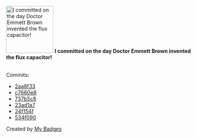 <img src="https://my-badges.github.io/my-badges/delorean.png" alt="I committed on the day Doctor Emmett Brown invented the flux capacitor!" title="I committed on the day Doctor Emmett Brown invented the flux capacitor!" width="128">
<strong>I committed on the day Doctor Emmett Brown invented the flux capacitor!</strong>
<br><br>

Commits:

- <a href="https://github.com/WinJayX/011.Bind-DNS/commit/2aa8f33e3c138153550ad8721f0a78e2c0d82797">2aa8f33</a>
- <a href="https://github.com/WinJayX/011.Bind-DNS/commit/c7660e8923e581283923aa2e8127effa61f1cf34">c7660e8</a>
- <a href="https://github.com/WinJayX/007.WinJayBlog/commit/737b5c86000747d845f9fe32a6bcc871004bed79">737b5c8</a>
- <a href="https://github.com/WinJayX/winjayx.github.io/commit/23ad1a71a820abe71e7759b04c87794e3857fe07">23ad1a7</a>
- <a href="https://github.com/WinJayX/009.PublicCourses/commit/24f154fb7c84694559f98097ca2bcb0a63a45799">24f154f</a>
- <a href="https://github.com/WinJayX/015.BaseServ/commit/534f090ffa70f21e8ad63d9922f38074ade8286c">534f090</a>


Created by <a href="https://github.com/my-badges/my-badges">My Badges</a>